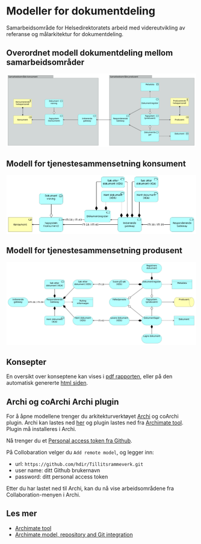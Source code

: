 # Modeller for dokumentdeling

Samarbeidsområde for Helsedirektoratets arbeid med videreutvikling av referanse og målarkitektur for dokumentdeling.

## Overordnet modell dokumentdeling mellom samarbeidsområder

![Viewpoint](https://github.com/hdir/Dokumentdeling/blob/gh-pages/id-ed54bc5ad0d34e9eaeec544f73517eb6/images/id-31768dd20f254da597573a8bb9ae1096.png)

## Modell for tjenestesammensetning konsument

![Viewpoint](https://github.com/hdir/Dokumentdeling/blob/gh-pages/id-ed54bc5ad0d34e9eaeec544f73517eb6/images/id-ece74c10caf4485db58a4ed96f6f06f8.png)

## Modell for tjenestesammensetning produsent

![Viewpoint](https://github.com/hdir/Dokumentdeling/blob/gh-pages/id-ed54bc5ad0d34e9eaeec544f73517eb6/images/id-cc7d317a9e1446fd85a30ddc9f1d3f89.png)

## Konsepter

En oversikt over konseptene kan vises i [pdf rapporten](https://github.com/hdir/Dokumentdeling/blob/gh-pages/Dokumentdeling.pdf), eller på den automatisk genererte [html siden](https://hdir.github.io/Dokumentdeling/).

## Archi og coArchi Archi plugin

For å åpne modellene trenger du arkitekturverktøyet [Archi](https://www.archimatetool.com/) og coArchi plugin. Archi kan lastes ned [her](https://www.archimatetool.com/download/) og plugin lastes ned fra [Archimate tool](https://www.archimatetool.com/plugins/#coArchi). Plugin må installeres i Archi.

Nå trenger du et [Personal access token fra Github](https://github.com/settings/tokens).

På Collobaration velger du `Add remote model`, og legger inn:

* url: `https://github.com/hdir/Tillitsrammeverk.git`
* user name: ditt Github brukernavn
* password: ditt personal access token

Etter du har lastet ned til Archi, kan du nå vise arbeidsområdene fra Collaboration-menyen i Archi.

## Les mer

* [Archimate tool](https://www.archimatetool.com/)
* [Archimate model, repository and Git integration](https://github.com/markusvanaardt/readme-coArchi)
